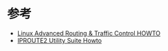 

# 参考

* [Linux Advanced Routing & Traffic Control HOWTO](http://lartc.org/howto/)
* [IPROUTE2 Utility Suite Howto](http://www.policyrouting.org/iproute2.doc.html)